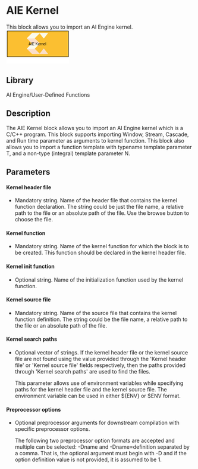 # AIE Kernel

This block allows you to import an AI Engine kernel.  
![](./Images/block.png)  

## Library

AI Engine/User-Defined Functions

## Description

The AIE Kernel block allows you to import an AI Engine kernel which is a
C/C++ program. This block supports importing Window, Stream, Cascade,
and Run time parameter as arguments to kernel function. This block also
allows you to import a function template with typename template
parameter T, and a non-type (integral) template parameter N.

## Parameters
#### Kernel header file
* Mandatory string. Name of the header file that contains the kernel function declaration. The string could be just the file name, a relative path to the file or an absolute path of the file. Use the browse button to choose the file.

#### Kernel function
* Mandatory string. Name of the kernel function for which the block is to be created. This function should be declared in the kernel header file. 

#### Kernel init function
* Optional string. Name of the initialization function used by the kernel function.

#### Kernel source file
* Mandatory string. Name of the source file that contains the kernel function definition. The string could be the file name, a relative path to the file or an absolute path of the file.

#### Kernel search paths
* Optional vector of strings. If the kernel header file or the kernel source file are not found using the value provided through the 'Kernel header file' or 'Kernel source file' fields respectively, then the paths provided through 'Kernel search paths' are used to find the files.

  This parameter allows use of environment variables while specifying paths for the kernel header file and the kernel source file. The environment variable can be used in either ${ENV} or $ENV format. 

#### Preprocessor options
* Optional preprocessor arguments for downstream compilation with specific preprocessor options.

  The following two preprocessor option formats are accepted and multiple can be selected: -Dname and -Dname=definition separated by a comma. That is, the optional argument must begin with -D and if the option definition value is not provided, it is assumed to be 1.



